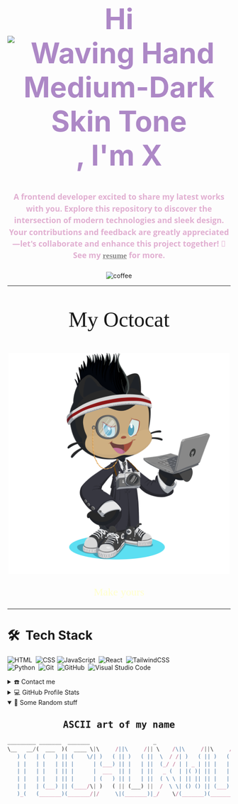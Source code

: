 <div align="center">
<h1 align="center" style="font-size: 4rem; color: #AD88C6;">Hi<img src="https://raw.githubusercontent.com/Tarikul-Islam-Anik/Animated-Fluent-Emojis/master/Emojis/Hand%20gestures/Waving%20Hand%20Medium-Dark%20Skin%20Tone.png" alt="Waving Hand Medium-Dark Skin Tone" width="45" />, I'm X</h1>
<h4 style="font-size: 1.1rem; color: #E1AFD1; font-family: open sans; line-height: 1.5; text-align: center">A frontend developer excited to share my latest works with you. Explore this repository to discover the intersection of modern technologies and sleek design. Your contributions and feedback are greatly appreciated—let's collaborate and enhance this project together! 🚀<br>See my <a href="#" target="_blank" style="color: #888; font-family: consolas">resume</a> for more.</h4>
</div>

<div align="center">
  <img src="https://user-images.githubusercontent.com/74038190/216120974-24a76b31-7f39-41f1-a38f-b3c1377cc612.png" width="150"
       alt="coffee" />
</div>

---

<div align="center">
<p style="font-size: 3rem; font-family: fira code">My Octocat</p>
<img src="octocat_simplex-t.png" width="500" alt="My Octocat">
<p align="center" style="font-size: 1.5rem; font-family: fira code"><a href="https://myoctocat.com/gallery/" style="color: #ffc; text-decoration: none;">Make yours</a>
</p>
</div>

---

# 🛠 &nbsp;Tech Stack

![HTML](https://img.shields.io/badge/-HTML-05122A?style=plastic&logo=HTML5)&nbsp;
![CSS](https://img.shields.io/badge/-CSS-05122A?style=plastic&logo=CSS3&logoColor=1572B6)
![JavaScript](https://img.shields.io/badge/-JavaScript-05122A?style=plastic&logo=javascript)&nbsp;
![React](https://img.shields.io/badge/-React-05122A?style=plastic&logo=react)&nbsp;
![TailwindCSS](https://img.shields.io/badge/-tailwindcss-05122a?style=plastic&logo=tailwind-css)\
![Python](https://img.shields.io/badge/-Python-05122A?style=plastic&logo=python)&nbsp;
![Git](https://img.shields.io/badge/-Git-05122A?style=plastic&logo=git)&nbsp;
![GitHub](https://img.shields.io/badge/-GitHub-05122A?style=plastic&logo=github)&nbsp;
![Visual Studio Code](https://img.shields.io/badge/-Visual%20Studio%20Code-05122A?style=plastic&logo=visual-studio-code&logoColor=007ACC)

<details>
  <summary>☎️ Contact me</summary>
<div>
  <samp>
    <h2 align="center">you can reach me on:</h2>
    <p align="center">
      <br/>
      <a href="https://web.facebook.com/Tobechukwu.4.God" target="_blank"><img align="center"
         src="https://img.shields.io/badge/facebook-EA4335?style=plastic&logo=facebook&logoColor=white&color=%233b5998
         "
         alt="LinkedIn" height="30"/></a>
      <a href="mailto:ntmark2004@gmail.com" target="_blank"><img align="center"
         src="https://img.shields.io/badge/GMAIL-EA4335?style=plastic&logo=gmail&logoColor=white&color=%23c71610
         "
         alt="Gmail" height="30"/></a>
    </p>
  <p align="center">
      <a href="https://x.com/xcodes_tech" target="_blank"><img align="center"
         src="https://img.shields.io/twitter/url?url=https%3A%2F%2Fx.com%2Fxcodes_tech&style=plastic&logo=X&logoColor=white&label=Follow&labelColor=%23111&color=%23eee"
         alt="twitter" height="30"/></a><br></p>
        </samp>
</div>
</details>

<details> 
  <summary>💻 GitHub Profile Stats</summary>
  <div>
  <samp>
    <h2 align="center"> Github stats </h2>
      <br/>
    <details open>
  <summary><h3>Languages</h3></summary>
            <p align="center">
            <img src="https://github-readme-stats.vercel.app/api/top-langs/?username=simplex-t&langs_count=6&theme=gruvbox&layout=compact&hide_border=true" alt="simplex-t :: overall top Langs"/>
      </p>
        <p align="center">
          <img width="45%" src="https://github-profile-summary-cards.vercel.app/api/cards/repos-per-language?username=simplex-t&theme=gruvbox&layout=compact&hide_border=true"
          alt="simplex-t :: Top Langs by repo" />
          <img width="45%" src="https://github-profile-summary-cards.vercel.app/api/cards/most-commit-language?username=simplex-t&theme=gruvbox&layout=compact&hide_border=true"
          alt="simplex-t :: Top Langs by commit" />
        </p>
</details>
    <details open>
  <summary><h3>statistics</h3></summary>
        <p align="center">
          <img width="49.5%" src="https://github-readme-stats.vercel.app/api?username=simplex-t&show_icons=true&theme=gruvbox&hide_border=true" />
          <img width="49.5%" src="https://github-readme-streak-stats.herokuapp.com/?user=simplex-t&theme=gruvbox&hide_border=true" />
       </p>
     <br>
     </samp>
  </div>    
 </details>
  
<details open>
  <summary>🤪 Some Random stuff</summary>
<div>
<samp>
<h2 align="center"> ASCII art of my name </h2>
</samp>
</div>

```javascript
_________ _______  _______                    _
\__   __/(  ___  )(  ____ \|\     /||\     /|| \    /\|\     /||\     /|
   ) (   | (   ) || (    \/| )   ( || )   ( ||  \  / /| )   ( || )   ( |
   | |   | |   | || |      | (___) || |   | ||  (_/ / | | _ | || |   | |
   | |   | |   | || |      |  ___  || |   | ||   _ (  | |( )| || |   | |
   | |   | |   | || |      | (   ) || |   | ||  ( \ \ | || || || |   | |
   | |   | (___) || (____/\| )   ( || (___) ||  /  \ \| () () || (___) |
   )_(   (_______)(_______/|/     \|(_______)|_/    \/(_______)(_______)
```

</details>
